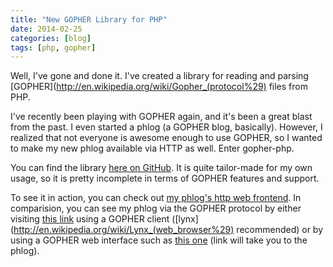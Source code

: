 ```yaml
---
title: "New GOPHER Library for PHP"
date: 2014-02-25
categories: [blog]
tags: [php, gopher]
---
```

Well, I've gone and done it. I've created a library for reading and parsing [GOPHER](http://en.wikipedia.org/wiki/Gopher_(protocol%29) files from PHP.
<!--more-->

I've recently been playing with GOPHER again, and it's been a great blast from the past. I even started a phlog (a GOPHER blog, basically). However, I realized that not everyone is awesome enough to use GOPHER, so I wanted to make my new phlog available via HTTP as well. Enter gopher-php.

You can find the library [here on GitHub](https://github.com/echosa/gopher-php). It is quite tailor-made for my own usage, so it is pretty incomplete in terms of GOPHER features and support.

To see it in action, you can check out [my phlog's http web frontend](http://echosa.freeshell.org). In comparision, you can see my phlog via the GOPHER protocol by either visiting [this link](gopher://sdf.org/1/users/echosa/phlog) using a GOPHER client ([lynx](http://en.wikipedia.org/wiki/Lynx_(web_browser%29) recommended) or by using a GOPHER web interface such as [this one](http://gopherproxy.meulie.net/sdf.org/1/users/echosa/phlog) (link will take you to the phlog).
